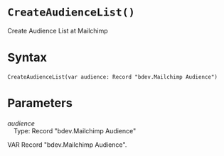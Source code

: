 <style>.page-header{margin:0 auto;font-family: Segoe UI Semibold;font-size: 10px;}.page-footer{margin-left: 50px;font-family:Segoe UI;font-size:9px}h1{font-size:28px}h2{font-size:26px}h3{font-size:23px}h4{font-size:22px}h5{font-size:20px}table{width:100%}#object-description{margin-top:-10px;margin-bottom:0px;}</style>

# `CreateAudienceList()`

Create Audience List at Mailchimp


## Syntax

```al
CreateAudienceList(var audience: Record "bdev.Mailchimp Audience")
```

## Parameters

*audience*<br>
&emsp;Type: Record  "bdev.Mailchimp Audience"<br>

VAR Record "bdev.Mailchimp Audience".


